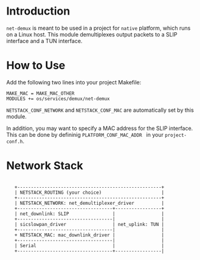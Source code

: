 # Introduction

`net-demux` is meant to be used in a project for `native` platform,
which runs on a Linux host. This module demultiplexes output packets
to a SLIP interface and a TUN interface.

# How to Use

Add the following two lines into your project Makefile:

```
MAKE_MAC = MAKE_MAC_OTHER
MODULES += os/services/demux/net-demux
```

`NETSTACK_CONF_NETWORK` and `NETSTACK_CONF_MAC` are automatically set
by this module.

In addition, you may want to specify a MAC address for the SLIP
interface. This can be done by defininig `PLATFORM_CONF_MAC_ADDR ` in
your `project-conf.h`.

# Network Stack

```

   +-----------------------------------------------------+
   | NETSTACK_ROUTING (your choice)                      |
   +-----------------------------------------------------+
   | NETSTACK_NETWORK: net_demultiplexer_driver          |
   +-----------------------------------+-----------------+
   | net_downlink: SLIP                |                 |
   +-----------------------------------|                 |
   | sicslowpan_driver                 | net_uplink: TUN |
   +-----------------------------------|                 |
   + NETSTACK_MAC: mac_downlink_driver |                 |
   +-----------------------------------|                 |
   | Serial                            |                 |
   +-----------------------------------+-----------------|

```
